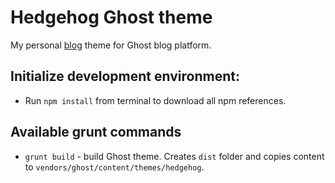 # Hedgehog Ghost theme
My personal [blog](http://hedgehog.com.ua) theme for Ghost blog platform.

## Initialize development environment:
* Run `npm install` from terminal to download all npm references.

## Available grunt commands
* `grunt build` - build Ghost theme. Creates `dist` folder and copies content to `vendors/ghost/content/themes/hedgehog`.